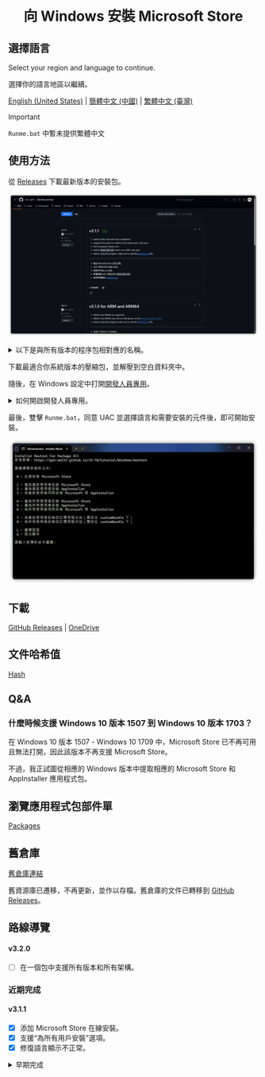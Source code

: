 <h1 align="center">向 Windows 安裝 Microsoft Store</h1>

## 選擇語言

Select your region and language to continue.

選擇你的語言地區以繼續。

[English (United States)](https://github.com/Goo-aw233/Add-Microsoft-Store) | [簡體中文 (中國)](https://github.com/Goo-aw233/Add-Microsoft-Store/blob/main/README.zh-cn.md) | [繁體中文 (臺灣)](https://github.com/Goo-aw233/Add-Microsoft-Store)

> [!IMPORTANT]
>
> `Runme.bat` 中暫未提供繁體中文

## 使用方法

從 [Releases](https://github.com/Goo-aw233/Add-Microsoft-Store/releases) 下載最新版本的安裝包。

![Releases](Assets/Releases.png)

<details>

<summary>以下是與所有版本的程序包相對應的名稱。</summary>

x64:

Microsoft_Store_1_x64

> 適用於 Windows 10 版本 1709 x64 及更高版本，推薦用於 Windows 10 版本 1709 x64 到 Windows 10 版本 1909 x64。

Microsoft_Store_1_without_Installer_x64

> 適用於 Windows 10 版本 1709 x64 及更高版本，推薦用於 Windows 10 版本 1709 x64 到 Windows 10 版本 1909 x64，但不包括 AppInstaller。

Microsoft_Store_2_x64

> 適用於 Windows 10 版本 2004 x64 及更高版本，推薦用於 Windows 10 版本 2004 x64 到 Windows 10 版本 22H2 x64。

Microsoft_Store_2_without_Installer_x64

> 適用於 Windows 10 版本 2004 x64 及更高版本，推薦用於 Windows 10 版本 2004 x64 到 Windows 10 版本 22H2 x64，但不包括 AppInstaller。

Microsoft_Store_3_x64

> 適用於 Windows 11 版本 21H2 x64 及更高版本。

Microsoft_Store_3_without_Installer_x64

> 適用於 Windows 11 版本 21H2 x64 及更高版本，但不包括 AppInstaller。

-----

x86:

Microsoft_Store_1_x86

> 適用於 Windows 10 版本 1709 x86 及更高版本，推薦用於 Windows 10 版本 1709 x86 到 Windows 10 版本 1909 x86。

Microsoft_Store_1_without_Installer_x86

> 適用於 Windows 10 版本 1709 x86 及更高版本，推薦用於 Windows 10 版本 1709 x86 到 Windows 10 版本 1909 x86，但不包括 AppInstaller。

Microsoft_Store_2_x86

> 適用於 Windows 10 版本 2004 x86 及更高版本，推薦用於 Windows 10 版本 2004 x86 到 Windows 10 版本 22H2 x86。

Microsoft_Store_2_without_Installer_x86

> 適用於 Windows 10 版本 2004 x86 及更高版本，推薦用於 Windows 10 版本 2004 x86 到 Windows 10 版本 22H2 x86，但不包括 AppInstaller。

-----

ARM:

Microsoft_Store_1_ARM

> 適用於 Windows 10 版本 1709 ARM32 及更高版本。

Microsoft_Store_1_without_Installer_ARM

> 適用於 Windows 10 版本 1709 ARM32 及更高版本，但不包括 AppInstaller。

-----

ARM64:

Microsoft_Store_2_3_ARM64

> 適用於 Windows 10 版本 1709 ARM64 及更高版本。

Microsoft_Store_2_3_without_Installer_ARM64

> 適用於 Windows 10 版本 1709 ARM64 及更高版本，但不包括 AppInstaller。

</details>

下載最適合你系統版本的壓縮包，並解壓到空白資料夾中。

隨後，在 Windows 設定中打開<a href="ms-settings:developers">開發人員專用</a>。

<details>

<summary>如何開啟開發人員專用。</summary>

Windows 10：Windows 設定 > 更新與安全性 > 開發人員專用

![Windows 10](Assets/zh-tw/DeveloperModeWIN10.png)

Windows 11：Windows 設定 > 系統 > 開發人員專用 （或者 Windows 設定 > 隱私權與安全性 > 開發人員專用）

![Windows 11](Assets/zh-tw/DeveloperModeWIN11.png)

</details>

最後，雙擊 `Runme.bat`，同意 UAC 並選擇語言和需要安裝的元件後，即可開始安裝。

![Runme](Assets/zh-tw/Runme.png)

## 下載

[GitHub Releases](https://github.com/Goo-aw233/Add-Microsoft-Store/releases) | [OneDrive](https://gbcs6-my.sharepoint.com/:f:/g/personal/gucats_gbcs6_onmicrosoft_com/Eqlmdjx_hIpHqmxSLqmLjxoBdtfHYQ6qqe45GHF6TSB0OA)

## 文件哈希值

[Hash](Hash.txt)

## Q&A

### 什麼時候支援 Windows 10 版本 1507 到 Windows 10 版本 1703？

在 Windows 10 版本 1507 - Windows 10 1709 中，Microsoft Store 已不再可用且無法打開，因此該版本不再支援 Microsoft Store。

不過，我正試圖從相應的 Windows 版本中提取相應的 Microsoft Store 和 AppInstaller 應用程式包。

## 瀏覽應用程式包部件單

[Packages](Packages.txt)

## 舊倉庫

[舊倉庫連結](https://github.com/Goo-aw233/Windows_Microsoft_Store)

舊資源庫已遷移，不再更新，並作以存檔。舊倉庫的文件已轉移到 [GitHub Releases](https://github.com/Goo-aw233/Add-Microsoft-Store/releases)。

## 路線導覽

#### v3.2.0

- [ ] 在一個包中支援所有版本和所有架構。

### 近期完成

#### v3.1.1

- [x] 添加 Microsoft Store 在線安裝。
- [x] 支援“為所有用戶安裝”選項。
- [x] 修復語言顯示不正常。

<details>

<summary>早期完成</summary>

#### v3.1.0

- [x] 支援 ARM32 與 ARM64。

</details>
